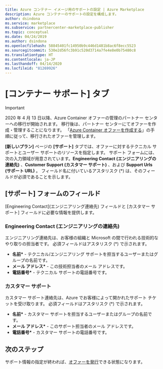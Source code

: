 ```yaml
---
title: Azure コンテナー イメージ用のサポートの設定 | Azure Marketplace
description: Azure コンテナーのサポートの設定を構成します。
author: dsindona
ms.service: marketplace
ms.subservice: partnercenter-marketplace-publisher
ms.topic: conceptual
ms.date: 04/24/2019
ms.author: dsindona
ms.openlocfilehash: 58845401fc14950b9c446d1481b8ac6f8ecc5523
ms.sourcegitcommit: 530e2d56fc3b91c520d3714a7fe4e8e0b75480c8
ms.translationtype: HT
ms.contentlocale: ja-JP
ms.lasthandoff: 04/14/2020
ms.locfileid: "81269926"
---
```

# <a name="container-support-tab"></a>[コンテナー サポート] タブ

> [!IMPORTANT]
> 2020 年 4 月 13 日以降、Azure Container オファーの管理のパートナー センターへの移行が開始されます。 移行後は、パートナー センターにてオファーを作成・管理することになります。 「[Azure Container オファーを作成する](https://aka.ms/CreateContainerOffer)」の手順に従って、移行されたオファーを管理します。

**[新しいプラン]** ページの **[サポート]** タブでは、オファーに対するテクニカル サポートとユーザー サポートのリソースを指定します。  サポート フォームには、次の入力領域が用意されています。**Engineering Contact (エンジニアリングの連絡先)** 、**Customer Support (カスタマー サポート)** 、および **Support Urls (サポート URL)** 。 フィールド名に付いているアスタリスク (*) は、そのフィールドが必須であることを示します。


## <a name="support-form-fields"></a>[サポート] フォームのフィールド

[Engineering Contact]\(エンジニアリング連絡先\) フィールドと [カスタマー サポート] フィールドに必要な情報を提供します。


### <a name="engineering-contact"></a>Engineering Contact (エンジニアリングの連絡先)

エンジニアリング連絡先は、お客様の組織と Microsoft の間で行われる技術的なやり取りの担当者です。 必須フィールドはアスタリスク (*) で示されます。

- **名前\*** - テクニカル/エンジニアリング サポートを担当するユーザーまたはグループの名前です。
- **メール アドレス\*** - この技術担当者のメール アドレスです。
- **電話番号\*** - テクニカル サポートの電話番号です。


### <a name="customer-support"></a>カスタマー サポート

カスタマー サポート連絡先は、Azure でお客様によって開かれたサポート チケットを受け取ります。  必須フィールドはアスタリスク (*) で示されます。

- **名前\*** - カスタマー サポートを担当するユーザーまたはグループの名前です。
- **メール アドレス\*** - このサポート担当者のメール アドレスです。
- **電話番号\*** - カスタマー サポートの電話番号です。


## <a name="next-steps"></a>次のステップ

サポート情報の指定が終われば、[オファーを発行](./cpp-publish-offer.md)できる状態になります。 

